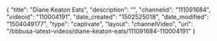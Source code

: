{
    "title": "Diane Keaton Eats",
    "description": "",
    "channelid": "111091684",
    "videoid": "110004191",
    "date_created": "1502525018",
    "date_modified": "1504049177",
    "type": "captivate",
    "layout": "channelVideo",
    "url": "\/bbbusa-latest-videos\/diane-keaton-eats\/111091684-110004191"
}